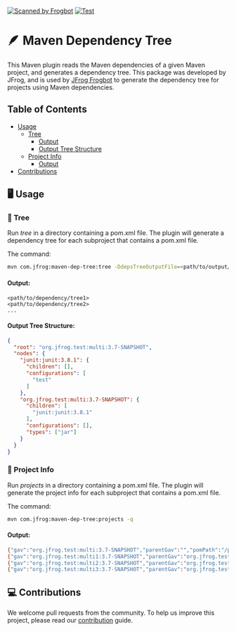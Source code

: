 [![Scanned by Frogbot](https://raw.github.com/jfrog/frogbot/master/images/frogbot-badge.svg)](https://github.com/jfrog/frogbot#readme)
[![Test](https://github.com/jfrog/maven-dep-tree/actions/workflows/test.yml/badge.svg?branch=main)](https://github.com/jfrog/maven-dep-tree/actions/workflows/test.yml)

# 🪶 Maven Dependency Tree

This Maven plugin reads the Maven dependencies of a given Maven project, and generates a dependency tree.
This package was developed by JFrog, and is used by [JFrog Frogbot](https://github.com/jfrog/frogbot)
to generate the dependency tree for projects using Maven dependencies.

## Table of Contents

- [Usage](#-usage)
    - [Tree](#-tree)
        - [Output](#output)
        - [Output Tree Structure](#output-tree-structure)
    - [Project Info](#-project-info)
        - [Output](#output-1)
- [Contributions](#-contributions)

## 🖥️ Usage

### 🌲 Tree

Run *tree* in a directory containing a pom.xml file. The plugin will generate a dependency tree for each subproject that
contains a pom.xml file.

The command:

```bash
mvn com.jfrog:maven-dep-tree:tree -DdepsTreeOutputFile=<path/to/output/file>
```

#### Output:

```
<path/to/dependency/tree1>
<path/to/dependency/tree2>
...
```

#### Output Tree Structure:

```json
{
  "root": "org.jfrog.test:multi:3.7-SNAPSHOT",
  "nodes": {
    "junit:junit:3.8.1": {
      "children": [],
      "configurations": [
        "test"
      ]
    },
    "org.jfrog.test:multi:3.7-SNAPSHOT": {
      "children": [
        "junit:junit:3.8.1"
      ],
      "configurations": [],
      "types": ["jar"]
    }
  }
}
```

### 🧐 Project Info

Run *projects* in a directory containing a pom.xml file. The plugin will generate the project info for each subproject
that contains a pom.xml file.

The command:

```bash
mvn com.jfrog:maven-dep-tree:projects -q 
```

#### Output:

```sh
{"gav":"org.jfrog.test:multi:3.7-SNAPSHOT","parentGav":"","pomPath":"/path/to/maven-example/pom.xml"}
{"gav":"org.jfrog.test:multi1:3.7-SNAPSHOT","parentGav":"org.jfrog.test:multi:3.7-SNAPSHOT","pomPath":"/path/to/maven-example/multi1/pom.xml"}
{"gav":"org.jfrog.test:multi2:3.7-SNAPSHOT","parentGav":"org.jfrog.test:multi:3.7-SNAPSHOT","pomPath":"/path/to/maven-example/multi2/pom.xml"}
{"gav":"org.jfrog.test:multi3:3.7-SNAPSHOT","parentGav":"org.jfrog.test:multi:3.7-SNAPSHOT","pomPath":"/path/to/maven-example/multi3/pom.xml"}
```

## 💻 Contributions

We welcome pull requests from the community. To help us improve this project, please read
our [contribution](./CONTRIBUTING.md#-guidelines) guide.
